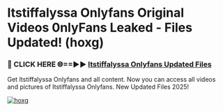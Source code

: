 # Itstiffalyssa Onlyfans Original Videos 0nlyFans Leaked - Files Updated! (hoxg)

<h3>🔴 CLICK HERE 🌐==►► <a href="https://tinyurl.com/ehrbuxhb" rel="nofollow">Itstiffalyssa Onlyfans Updated Files</a></h3>

Get Itstiffalyssa Onlyfans and all content. Now you can access all videos and pictures of Itstiffalyssa Onlyfans. New Updated Files 2025!

[![hoxg](https://i.imgur.com/lVYEuWS.gif)](https://tinyurl.com/ehrbuxhb)
